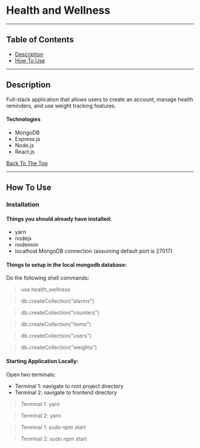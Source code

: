 # Health and Wellness

---

## Table of Contents

- [Description](#description)
- [How To Use](#how-to-use)

---

## Description

Full-stack application that allows users to create an account, manage health reminders, and use weight tracking features. 

#### Technologies

- MongoDB
- Express.js
- Node.js
- React.js

[Back To The Top](#health-and-wellness)

---

## How To Use

### Installation

#### Things you should already have installed:
- yarn
- nodejs
- nodemon
- localhost MongoDB connection (assuming default port is 27017)


#### Things to setup in the local mongodb database:

Do the following shell commands:

> use health_wellness

> db.createCollection("alarms")

> db.createCollection("counters")

> db.createCollection("items")

> db.createCollection("users")

> db.createCollection("weights")

#### Starting Application Locally:

Open two terminals:

- Terminal 1: navigate to root project directory
- Terminal 2: navigate to frontend directory

> Terminal 1: yarn

> Terminal 2: yarn

> Terminal 1: sudo npm start

> Terminal 2: sudo npm start







